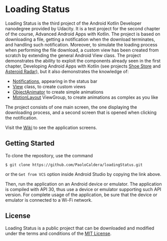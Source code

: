# Loading Status

Loading Status is the third project of the Android Kotlin Developer nanodegree provided by Udacity. It is a test project for the second chapter of the course, Advanced Android Apps with Kotlin. The project is based on downloading a file, getting a notification when the download terminates, and handling such notification. Moreover, to simulate the loading process when performing the file download, a custom view has been created from scratch by extending the general Android View class.
The project demonstrates the ability to exploit the components already seen in the first chapter, Developing Android Apps with Kotlin (see projects [Shoe Store](https://github.com/PaoloCaldera/shoeStore) and [Asteroid Radar](https://github.com/PaoloCaldera/asteroidRadar)), but it also demonstrates the knowledge of:

* [Notifications](https://developer.android.com/develop/ui/views/notifications), appearing in the status bar
* [View](https://developer.android.com/reference/android/view/View) class, to create custom views
* [ObjectAnimator](https://developer.android.com/reference/android/animation/ObjectAnimator) to create simple animations
* [MotionLayout](https://developer.android.com/develop/ui/views/animations/motionlayout) ViewGroup, to create animations as complex as you like

The project consists of one main screen, the one displaying the downloading process, and a second screen that is opened when clicking the notification.

Visit the [Wiki]() to see the application screens.


## Getting Started
To clone the repository, use the command
```
$ git clone https://github.com/PaoloCaldera/loadingStatus.git
```
or the `Get from VCS` option inside Android Studio by copying the link above.

Then, run the application on an Android device or emulator. The application is compiled with API 30, thus use a device or emulator supporting such API version.
For complete usage of the application, be sure that the device or emulator is connected to a Wi-Fi network.


## License

Loading Status is a public project that can be downloaded and modified under the terms and conditions of the [MIT License](LICENSE).
